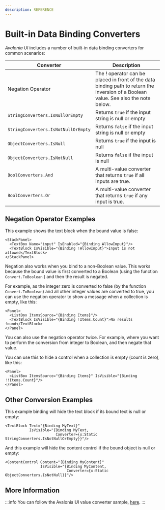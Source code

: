 ```yaml
---
description: REFERENCE
---
```


# Built-in Data Binding Converters

_Avalonia UI_ includes a number of built-in data binding converters for common scenarios:

| Converter                           | Description                                                                                                                         |
| ----------------------------------- | ----------------------------------------------------------------------------------------------------------------------------------- |
| Negation Operator                   | The ! operator can be placed in front of the data binding path to return the inversion of a Boolean value. See also the note below. |
| `StringConverters.IsNullOrEmpty`    | Returns `true` if the input string is null or empty                                                                                 |
| `StringConverters.IsNotNullOrEmpty` | Returns `false` if the input string is null or empty                                                                                |
| `ObjectConverters.IsNull`           | Returns `true` if the input is null                                                                                                 |
| `ObjectConverters.IsNotNull`        | Returns `false` if the input is null                                                                                                |
| `BoolConverters.And`                | A multi-value converter that returns `true` if all inputs are true.                                                                 |
| `BoolConverters.Or`                 | A multi-value converter that returns `true` if any input is true.                                                                   |

## Negation Operator Examples

This example shows the text block when the bound value is false:

```markup
<StackPanel>
  <TextBox Name="input" IsEnabled="{Binding AllowInput}"/>
  <TextBlock IsVisible="{Binding !AllowInput}">Input is not allowed</TextBlock>
</StackPanel>
```

Negation also works when you bind to a non-Boolean value. This works because the bound value is first converted to a Boolean (using the function `Convert.ToBoolean` ) and then the result is negated.&#x20;

For example, as the integer zero is converted to false (by the function `Convert.ToBoolean`) and all other integer values are converted to true, you can use the negation operator to show a message when a collection is empty, like this:

```markup
<Panel>
  <ListBox ItemsSource="{Binding Items}"/>
  <TextBlock IsVisible="{Binding !Items.Count}">No results found</TextBlock>
</Panel>
```

You can also use the negation operator twice. For example, where you want to perform the conversion from integer to Boolean, and then negate that value.&#x20;

You can use this to hide a control when a collection is empty (count is zero), like this:

```markup
<Panel>
  <ListBox ItemsSource="{Binding Items}" IsVisible="{Binding !!Items.Count}"/>
</Panel>
```

## Other Conversion Examples

This example binding will hide the text block if its bound text is null or empty:

```markup
<TextBlock Text="{Binding MyText}"
           IsVisible="{Binding MyText, 
                       Converter={x:Static StringConverters.IsNotNullOrEmpty}}"/>
```

And this example will hide the content control if the bound object is null or empty:

```markup
<ContentControl Content="{Binding MyContent}"
                IsVisible="{Binding MyContent, 
                            Converter={x:Static ObjectConverters.IsNotNull}}"/>
```

## More Information


:::info
You can follow the Avalonia UI value converter sample, [here](https://github.com/AvaloniaUI/Avalonia.Samples/tree/main/src/Avalonia.Samples/MVVM/ValueConversionSample).
:::
